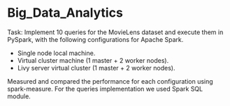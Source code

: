 # Big_Data_Analytics

Task: Implement 10 queries for the MovieLens dataset and execute them in PySpark, with the following configurations for Apache Spark.

* Single node local machine.
* Virtual cluster machine (1 master + 2 worker nodes).
* Livy server virtual cluster (1 master + 2 worker nodes).

Measured and compared the performance for each configuration using spark-measure. For the queries implementation we used Spark SQL module.

